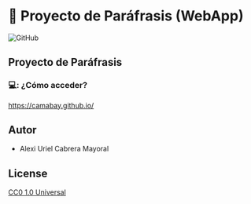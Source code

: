 # :page_with_curl: Proyecto de Paráfrasis <b>(WebApp)</b>
![GitHub](https://img.shields.io/github/license/AlejandroMtzT/Hackat-n-sobre-tecnolog-as-del-habla?color=190&label=LICENSE&logo=Amoxcalli&logoColor=190)


## Proyecto de Paráfrasis


### 💻: ¿Cómo acceder?

https://camabay.github.io/

## Autor

<ul>
  <li>Alexi Uriel Cabrera Mayoral
</ul>


## License
[CC0 1.0 Universal](https://choosealicense.com/licenses/cc0-1.0/)
